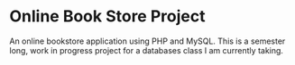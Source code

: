 # Online Book Store Project

An online bookstore application using PHP and MySQL.
This is a semester long, work in progress project for a databases class I am currently taking.
